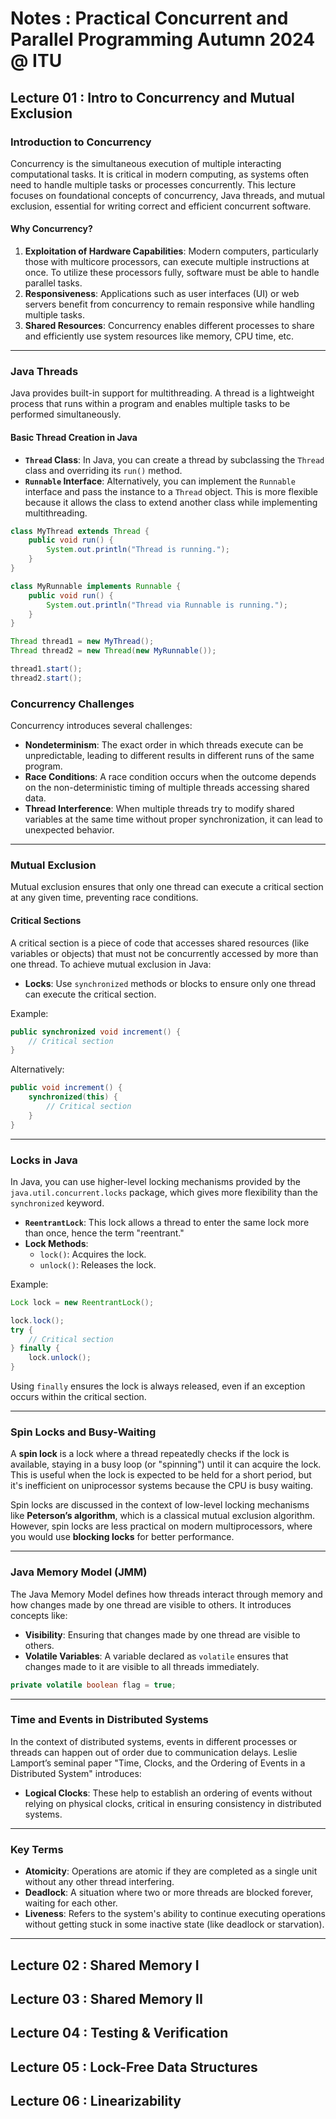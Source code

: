 # Notes : Practical Concurrent and Parallel Programming Autumn 2024 @ ITU

## Lecture 01 : Intro to Concurrency and Mutual Exclusion

### **Introduction to Concurrency**

Concurrency is the simultaneous execution of multiple interacting computational tasks. It is critical in modern computing, as systems often need to handle multiple tasks or processes concurrently. This lecture focuses on foundational concepts of concurrency, Java threads, and mutual exclusion, essential for writing correct and efficient concurrent software.

#### **Why Concurrency?**
1. **Exploitation of Hardware Capabilities**: Modern computers, particularly those with multicore processors, can execute multiple instructions at once. To utilize these processors fully, software must be able to handle parallel tasks.
2. **Responsiveness**: Applications such as user interfaces (UI) or web servers benefit from concurrency to remain responsive while handling multiple tasks.
3. **Shared Resources**: Concurrency enables different processes to share and efficiently use system resources like memory, CPU time, etc.

---

### **Java Threads**

Java provides built-in support for multithreading. A thread is a lightweight process that runs within a program and enables multiple tasks to be performed simultaneously.

#### **Basic Thread Creation in Java**
- **`Thread` Class**: In Java, you can create a thread by subclassing the `Thread` class and overriding its `run()` method.
- **`Runnable` Interface**: Alternatively, you can implement the `Runnable` interface and pass the instance to a `Thread` object. This is more flexible because it allows the class to extend another class while implementing multithreading.

```java
class MyThread extends Thread {
    public void run() {
        System.out.println("Thread is running.");
    }
}

class MyRunnable implements Runnable {
    public void run() {
        System.out.println("Thread via Runnable is running.");
    }
}

Thread thread1 = new MyThread();
Thread thread2 = new Thread(new MyRunnable());

thread1.start();
thread2.start();
```

### **Concurrency Challenges**

Concurrency introduces several challenges:
- **Nondeterminism**: The exact order in which threads execute can be unpredictable, leading to different results in different runs of the same program.
- **Race Conditions**: A race condition occurs when the outcome depends on the non-deterministic timing of multiple threads accessing shared data.
- **Thread Interference**: When multiple threads try to modify shared variables at the same time without proper synchronization, it can lead to unexpected behavior.

---

### **Mutual Exclusion**

Mutual exclusion ensures that only one thread can execute a critical section at any given time, preventing race conditions.

#### **Critical Sections**
A critical section is a piece of code that accesses shared resources (like variables or objects) that must not be concurrently accessed by more than one thread. To achieve mutual exclusion in Java:
- **Locks**: Use `synchronized` methods or blocks to ensure only one thread can execute the critical section.

Example:
```java
public synchronized void increment() {
    // Critical section
}
```

Alternatively:
```java
public void increment() {
    synchronized(this) {
        // Critical section
    }
}
```

---

### **Locks in Java**

In Java, you can use higher-level locking mechanisms provided by the `java.util.concurrent.locks` package, which gives more flexibility than the `synchronized` keyword.

- **`ReentrantLock`**: This lock allows a thread to enter the same lock more than once, hence the term "reentrant."
- **Lock Methods**:
  - `lock()`: Acquires the lock.
  - `unlock()`: Releases the lock.

Example:
```java
Lock lock = new ReentrantLock();

lock.lock();
try {
    // Critical section
} finally {
    lock.unlock();
}
```

Using `finally` ensures the lock is always released, even if an exception occurs within the critical section.

---

### **Spin Locks and Busy-Waiting**

A **spin lock** is a lock where a thread repeatedly checks if the lock is available, staying in a busy loop (or "spinning") until it can acquire the lock. This is useful when the lock is expected to be held for a short period, but it's inefficient on uniprocessor systems because the CPU is busy waiting.

Spin locks are discussed in the context of low-level locking mechanisms like **Peterson’s algorithm**, which is a classical mutual exclusion algorithm. However, spin locks are less practical on modern multiprocessors, where you would use **blocking locks** for better performance.

---

### **Java Memory Model (JMM)**

The Java Memory Model defines how threads interact through memory and how changes made by one thread are visible to others. It introduces concepts like:
- **Visibility**: Ensuring that changes made by one thread are visible to others.
- **Volatile Variables**: A variable declared as `volatile` ensures that changes made to it are visible to all threads immediately.

```java
private volatile boolean flag = true;
```

---

### **Time and Events in Distributed Systems**

In the context of distributed systems, events in different processes or threads can happen out of order due to communication delays. Leslie Lamport’s seminal paper "Time, Clocks, and the Ordering of Events in a Distributed System" introduces:
- **Logical Clocks**: These help to establish an ordering of events without relying on physical clocks, critical in ensuring consistency in distributed systems.

---

### **Key Terms**

- **Atomicity**: Operations are atomic if they are completed as a single unit without any other thread interfering.
- **Deadlock**: A situation where two or more threads are blocked forever, waiting for each other.
- **Liveness**: Refers to the system's ability to continue executing operations without getting stuck in some inactive state (like deadlock or starvation).

---

## Lecture 02 : Shared Memory I


## Lecture 03 : Shared Memory II


## Lecture 04 : Testing & Verification


## Lecture 05 : Lock-Free Data Structures


## Lecture 06 : Linearizability


